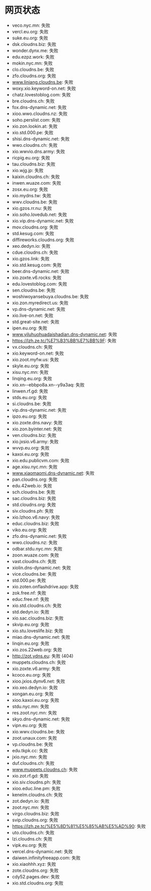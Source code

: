 # 网页状态
- veco.nyc.mn: 失败
- vercl.eu.org: 失败
- suke.eu.org: 失败
- dsk.cloudns.biz: 失败
- wonder.dynx.me: 失败
- edu.ezpz.work: 失败
- mokin.nyc.mn: 失败
- clo.cloudns.be: 失败
- zfo.cloudns.org: 失败
- www.liniang.cloudns.be: 失败
- woxy.xio.keyword-on.net: 失败
- chatz.lovestoblog.com: 失败
- bre.cloudns.ch: 失败
- fox.dns-dynamic.net: 失败
- xioo.wwo.cloudns.nz: 失败
- soho.perslist.com: 失败
- xio.zon.lookin.at: 失败
- xio.std.000.pe: 失败
- shisi.dns-dynamic.net: 失败
- wwo.cloudns.ch: 失败
- xio.wwvio.dns.army: 失败
- ricpig.eu.org: 失败
- tau.cloudns.biz: 失败
- xio.wjg.jp: 失败
- kaixin.cloudns.ch: 失败
- inwen.wuaze.com: 失败
- zosx.eu.org: 失败
- xio.mydns.tw: 失败
- wwv.cloudns.be: 失败
- xio.gzos.rr.nu: 失败
- xio.soho.lovedub.net: 失败
- xio.vip.dns-dynamic.net: 失败
- mov.cloudns.org: 失败
- std.kesug.com: 失败
- diffireworks.cloudns.org: 失败
- xeo.dedyn.io: 失败
- cdue.cloudns.ch: 失败
- xio.gzos.link: 失败
- xio.std.kesug.com: 失败
- beer.dns-dynamic.net: 失败
- xio.zoxte.v6.rocks: 失败
- edu.lovestoblog.com: 失败
- sen.cloudns.be: 失败
- woshiwoyansebuya.cloudns.be: 失败
- xio.zon.myredirect.us: 失败
- vp.dns-dynamic.net: 失败
- xio.live-on.net: 失败
- std.great-site.net: 失败
- ipen.eu.org: 失败
- www.yiluhuohuadaishadian.dns-dynamic.net: 失败
- https://lzh.ze.tc/%E7%B3%BB%E7%BB%9F: 失败
- vx.cloudns.ch: 失败
- xio.keyword-on.net: 失败
- xio.zoot.myfw.us: 失败
- skyle.eu.org: 失败
- xisu.nyc.mn: 失败
- linqing.eu.org: 失败
- xio.xn--ebbpo8a.xn--y9a3aq: 失败
- linwen.rf.gd: 失败
- stds.eu.org: 失败
- si.cloudns.be: 失败
- vip.dns-dynamic.net: 失败
- ipzo.eu.org: 失败
- xio.zoxte.dns.navy: 失败
- xio.zon.byinter.net: 失败
- ven.cloudns.biz: 失败
- xio.jxsio.v6.army: 失败
- wvvp.eu.org: 失败
- kaxoi.eu.org: 失败
- xio.edu.publicvm.com: 失败
- age.xisu.nyc.mn: 失败
- www.xiaomaomi.dns-dynamic.net: 失败
- pan.cloudns.org: 失败
- edu.42web.io: 失败
- sch.cloudns.be: 失败
- sac.cloudns.biz: 失败
- std.cloudns.org: 失败
- siv.cloudns.ph: 失败
- xio.lzhoo.v6.navy: 失败
- educ.cloudns.biz: 失败
- viko.eu.org: 失败
- zfo.dns-dynamic.net: 失败
- wwo.cloudns.nz: 失败
- odbar.stdu.nyc.mn: 失败
- zoon.wuaze.com: 失败
- vast.cloudns.ch: 失败
- xiolin.dns-dynamic.net: 失败
- vice.cloudns.be: 失败
- std.000.pe: 失败
- xio.zoten.onflashdrive.app: 失败
- zok.free.nf: 失败
- educ.free.nf: 失败
- xio.std.cloudns.ch: 失败
- std.dedyn.io: 失败
- xio.sac.cloudns.biz: 失败
- skvip.eu.org: 失败
- xio.stu.loveslife.biz: 失败
- miao.dns-dynamic.net: 失败
- linqin.eu.org: 失败
- xio.zos.22web.org: 失败
- http://zot.ydns.eu: 失败 (404)
- muppets.cloudns.ch: 失败
- xio.zoxte.v6.army: 失败
- kcoco.eu.org: 失败
- xioo.jxios.dynv6.net: 失败
- xio.xeo.dedyn.io: 失败
- xongan.eu.org: 失败
- xioo.kaxoi.eu.org: 失败
- stdu.nyc.mn: 失败
- res.zoot.nyc.mn: 失败
- skyo.dns-dynamic.net: 失败
- vipn.eu.org: 失败
- xio.wwv.cloudns.be: 失败
- zoot.unaux.com: 失败
- vp.cloudns.be: 失败
- edu.tkpk.cc: 失败
- jxio.nyc.mn: 失败
- duf.cloudns.ch: 失败
- www.muppets.cloudns.ch: 失败
- xio.zot.rf.gd: 失败
- xio.siv.cloudns.ph: 失败
- xioo.educ.line.pm: 失败
- kenelm.cloudns.ch: 失败
- zot.dedyn.io: 失败
- zoot.nyc.mn: 失败
- virgo.cloudns.biz: 失败
- svip.cloudns.org: 失败
- https://lzh.ze.tc/%E5%8D%81%E5%85%AB%E5%AD%90: 失败
- uto.cloudns.ch: 失败
- lzi.cloudns.ch: 失败
- vipk.eu.org: 失败
- vercel.dns-dynamic.net: 失败
- daiwen.infinityfreeapp.com: 失败
- xio.xiaohhh.xyz: 失败
- zote.cloudns.org: 失败
- cdy52.pages.dev: 失败
- xio.std.cloudns.org: 失败
